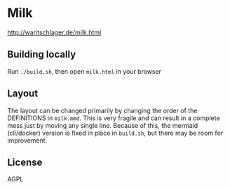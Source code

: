 # Milk

http://waritschlager.de/milk.html

## Building locally

Run `./build.sh`, then open `milk.html` in your browser

## Layout

The layout can be changed primarily by changing the order of the DEFINITIONS in `milk.mmd`. This is very fragile and can result in a complete mess just by moving any single line. Because of this, the mermaid (cli/docker) version is fixed in place in `build.sh`, but there may be room for improvement.

## License

AGPL
